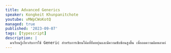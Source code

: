 ```yaml
---
title: Advanced Generics
speaker: Kongkeit Khunpanitchote
youtube: vMWpCWoKotQ
managed: true
published: '2023-09-07'
tags: [typescript]
description: |
  มาเรียนรู้เกี่ยวกับการใช้ Generic สำหรับการเขียนโค้ดที่ยืดหยุ่นและมีความซับซ้อนสูงขึ้น เพื่อลดความผิดพลาดที่อาจเกิดขึ้นตอนเขียนโค้ด โดยเฉพาะเวลาใช้กับโครงสร้างข้อมูลที่มีขนาดใหญ่และมีการเปลี่ยนแปลงบ่อย
---
```

